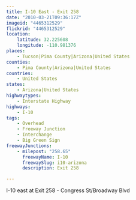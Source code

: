 ```yaml
---
title: I-10 East - Exit 258
date: "2010-03-21T09:36:17Z"
imageid: "4465312529"
flickrid: "4465312529"
location:
    latitude: 32.225608
    longitude: -110.981376
places:
    - Tucson|Pima County|Arizona|United States
counties:
    - Pima County|Arizona|United States
countries:
    - United States
states:
    - Arizona|United States
highwaytypes:
    - Interstate Highway
highways:
    - I-10
tags:
    - Overhead
    - Freeway Junction
    - Interchange
    - Big Green Sign
freewayJunctions:
    - milepost: "258.65"
      freewayName: I-10
      freewaySlug: i10-arizona
      description: Exit 258

---
```

I-10 east at Exit 258 - Congress St/Broadway Blvd